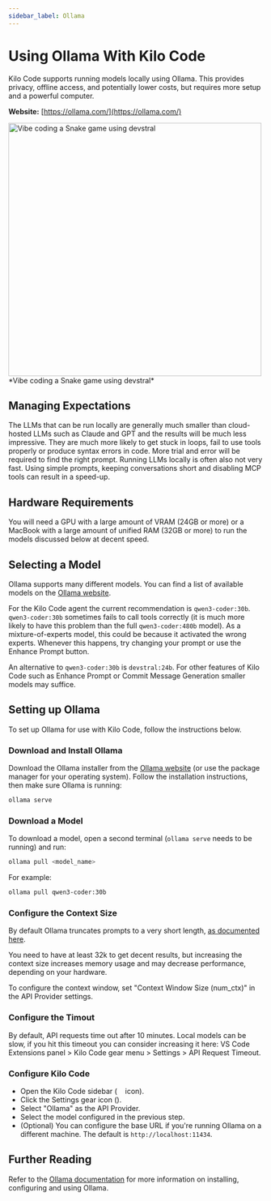 ```yaml
---
sidebar_label: Ollama
---
```


# Using Ollama With Kilo Code

Kilo Code supports running models locally using Ollama. This provides privacy, offline access, and potentially lower costs, but requires more setup and a powerful computer.

**Website:** [https://ollama.com/](https://ollama.com/)

<img src="/docs/img/providers/ollama-devstral-snake.png" alt="Vibe coding a Snake game using devstral" width="500" />
*Vibe coding a Snake game using devstral*

## Managing Expectations

The LLMs that can be run locally are generally much smaller than cloud-hosted LLMs such as Claude and GPT and the results will be much less impressive.
They are much more likely to get stuck in loops, fail to use tools properly or produce syntax errors in code.
More trial and error will be required to find the right prompt.
Running LLMs locally is often also not very fast.
Using simple prompts, keeping conversations short and disabling MCP tools can result in a speed-up.

## Hardware Requirements

You will need a GPU with a large amount of VRAM (24GB or more) or a MacBook with a large amount of unified RAM (32GB or more) to run the models discussed below at decent speed.

## Selecting a Model

Ollama supports many different models.
You can find a list of available models on the [Ollama website](https://ollama.com/library).

For the Kilo Code agent the current recommendation is `qwen3-coder:30b`. `qwen3-coder:30b` sometimes fails to call tools correctly (it is much more likely to have this problem than the full `qwen3-coder:480b` model). As a mixture-of-experts model, this could be because it activated the wrong experts. Whenever this happens, try changing your prompt or use the Enhance Prompt button.

An alternative to `qwen3-coder:30b` is `devstral:24b`. For other features of Kilo Code such as Enhance Prompt or Commit Message Generation smaller models may suffice.

## Setting up Ollama

To set up Ollama for use with Kilo Code, follow the instructions below.

### Download and Install Ollama

Download the Ollama installer from the [Ollama website](https://ollama.com/) (or use the package manager for your operating system). Follow the installation instructions, then make sure Ollama is running:

```bash
ollama serve
```

### Download a Model

To download a model, open a second terminal (`ollama serve` needs to be running) and run:

```bash
ollama pull <model_name>
```

For example:

```bash
ollama pull qwen3-coder:30b
```

### Configure the Context Size

By default Ollama truncates prompts to a very short length, [as documented here](https://github.com/ollama/ollama/blob/4383a3ab7a075eff78b31f7dc84c747e2fcd22b8/docs/faq.md#how-can-i-specify-the-context-window-size).

You need to have at least 32k to get decent results, but increasing the context size increases memory usage and may decrease performance, depending on your hardware.

To configure the context window, set "Context Window Size (num_ctx)" in the API Provider settings.

### Configure the Timout

By default, API requests time out after 10 minutes. Local models can be slow, if you hit this timeout you can consider increasing it here: VS Code Extensions panel > Kilo Code gear menu > Settings > API Request Timeout.

### Configure Kilo Code

- Open the Kilo Code sidebar (<img src="/docs/img/kilo-v1.svg" width="12" /> icon).
- Click the Settings gear icon (<Codicon name="gear" />).
- Select "Ollama" as the API Provider.
- Select the model configured in the previous step.
- (Optional) You can configure the base URL if you're running Ollama on a different machine. The default is `http://localhost:11434`.

## Further Reading

Refer to the [Ollama documentation](https://ollama.com/docs) for more information on installing, configuring and using Ollama.
